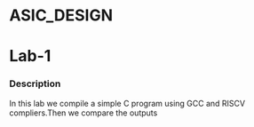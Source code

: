 # ASIC_DESIGN
# Lab-1
### Description
In this lab we compile a simple C program using GCC and RISCV compliers.Then we compare the outputs
